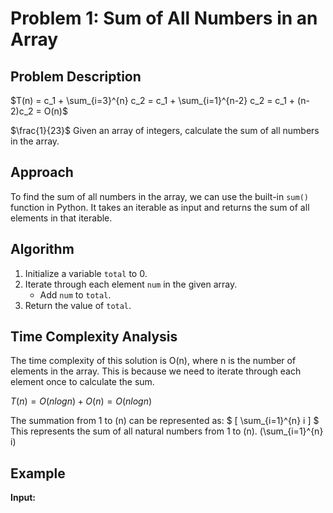 # Problem 1: Sum of All Numbers in an Array

## Problem Description

$T(n) = c_1 + \sum_{i=3}^{n} c_2 = c_1 + \sum_{i=1}^{n-2} c_2 = c_1 + (n-2)c_2 = O(n)$


$\frac{1}{23}$
Given an array of integers, calculate the sum of all numbers in the array.

## Approach

To find the sum of all numbers in the array, we can use the built-in `sum()` function in Python. It takes an iterable as input and returns the sum of all elements in that iterable.

## Algorithm

1. Initialize a variable `total` to $0$.
2. Iterate through each element `num` in the given array.
    - Add `num` to `total`.
3. Return the value of `total`.

## Time Complexity Analysis

The time complexity of this solution is O(n), where n is the number of elements in the array. This is because we need to iterate through each element once to calculate the sum.

$T(n) = O(nlogn) + O(n) = O(nlogn)$

The summation from 1 to \(n\) can be represented as:
$
\[
\sum_{i=1}^{n} i
\]
$
This represents the sum of all natural numbers from 1 to \(n\).
\(\sum_{i=1}^{n} i\)


## Example

**Input:**
